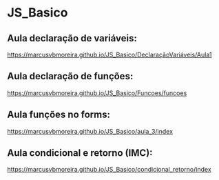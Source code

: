 # JS_Basico

## Aula declaração de variáveis:
  https://marcusvbmoreira.github.io/JS_Basico/DeclaraçãoVariáveis/Aula1

## Aula declaração de funções:
  https://marcusvbmoreira.github.io/JS_Basico/Funcoes/funcoes

## Aula funções no forms:
   https://marcusvbmoreira.github.io/JS_Basico/aula_3/index

## Aula condicional e retorno (IMC):
  https://marcusvbmoreira.github.io/JS_Basico/condicional_retorno/index
